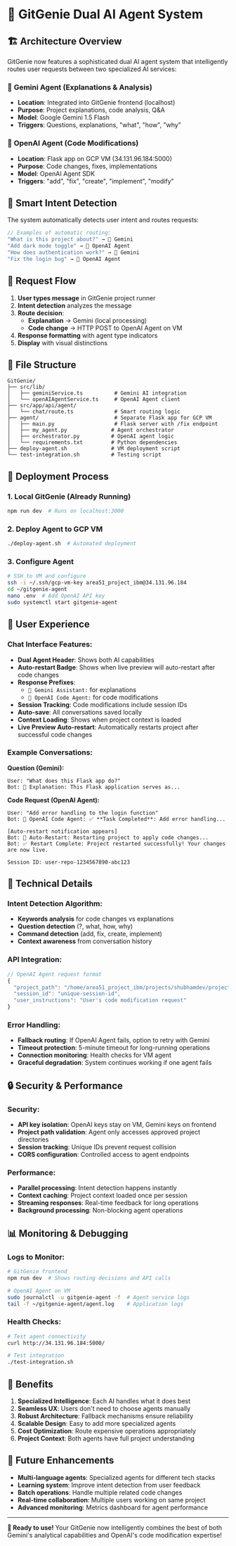 # 🤖 GitGenie Dual AI Agent System

## 🏗️ Architecture Overview

GitGenie now features a sophisticated dual AI agent system that intelligently routes user requests between two specialized AI services:

### 💎 **Gemini Agent** (Explanations & Analysis)
- **Location**: Integrated into GitGenie frontend (localhost)
- **Purpose**: Project explanations, code analysis, Q&A
- **Model**: Google Gemini 1.5 Flash
- **Triggers**: Questions, explanations, "what", "how", "why"

### 🤖 **OpenAI Agent** (Code Modifications)  
- **Location**: Flask app on GCP VM (34.131.96.184:5000)
- **Purpose**: Code changes, fixes, implementations
- **Model**: OpenAI Agent SDK
- **Triggers**: "add", "fix", "create", "implement", "modify"

## 🧠 Smart Intent Detection

The system automatically detects user intent and routes requests:

```typescript
// Examples of automatic routing:
"What is this project about?" → 💎 Gemini
"Add dark mode toggle" → 🤖 OpenAI Agent
"How does authentication work?" → 💎 Gemini  
"Fix the login bug" → 🤖 OpenAI Agent
```

## 🔄 Request Flow

1. **User types message** in GitGenie project runner
2. **Intent detection** analyzes the message
3. **Route decision**:
   - **Explanation** → Gemini (local processing)
   - **Code change** → HTTP POST to OpenAI Agent on VM
4. **Response formatting** with agent type indicators
5. **Display** with visual distinctions

## 📁 File Structure

```
GitGenie/
├── src/lib/
│   ├── geminiService.ts          # Gemini AI integration
│   └── openAIAgentService.ts     # OpenAI Agent client
├── src/app/api/agent/
│   └── chat/route.ts             # Smart routing logic
├── agent/                        # Separate Flask app for GCP VM
│   ├── main.py                   # Flask server with /fix endpoint
│   ├── my_agent.py              # Agent orchestrator
│   ├── orchestrator.py          # OpenAI agent logic
│   └── requirements.txt         # Python dependencies
├── deploy-agent.sh              # VM deployment script
└── test-integration.sh          # Testing script
```

## 🚀 Deployment Process

### 1. Local GitGenie (Already Running)
```bash
npm run dev  # Runs on localhost:3000
```

### 2. Deploy Agent to GCP VM
```bash
./deploy-agent.sh  # Automated deployment
```

### 3. Configure Agent
```bash
# SSH to VM and configure
ssh -i ~/.ssh/gcp-vm-key area51_project_ibm@34.131.96.184
cd ~/gitgenie-agent
nano .env  # Add OpenAI API key
sudo systemctl start gitgenie-agent
```

## 💬 User Experience

### Chat Interface Features:
- **Dual Agent Header**: Shows both AI capabilities
- **Auto-restart Badge**: Shows when live preview will auto-restart after code changes
- **Response Prefixes**: 
  - `💎 Gemini Assistant:` for explanations
  - `🤖 OpenAI Code Agent:` for code modifications
- **Session Tracking**: Code modifications include session IDs
- **Auto-save**: All conversations saved locally
- **Context Loading**: Shows when project context is loaded
- **Live Preview Auto-restart**: Automatically restarts project after successful code changes

### Example Conversations:

**Question (Gemini):**
```
User: "What does this Flask app do?"
Bot: 💎 Explanation: This Flask application serves as...
```

**Code Request (OpenAI Agent):**
```  
User: "Add error handling to the login function"
Bot: 🤖 OpenAI Code Agent: ✅ **Task Completed**: Add error handling...

[Auto-restart notification appears]
Bot: 🔄 Auto-Restart: Restarting project to apply code changes...
Bot: ✅ Restart Complete: Project restarted successfully! Your changes are now live.

Session ID: user-repo-1234567890-abc123
```

## 🔧 Technical Details

### Intent Detection Algorithm:
- **Keywords analysis** for code changes vs explanations
- **Question detection** (?, what, how, why)
- **Command detection** (add, fix, create, implement)
- **Context awareness** from conversation history

### API Integration:
```typescript
// OpenAI Agent request format
{
  "project_path": "/home/area51_project_ibm/projects/shubhamdev/project-name",
  "session_id": "unique-session-id", 
  "user_instructions": "User's code modification request"
}
```

### Error Handling:
- **Fallback routing**: If OpenAI Agent fails, option to retry with Gemini
- **Timeout protection**: 5-minute timeout for long-running operations
- **Connection monitoring**: Health checks for VM agent
- **Graceful degradation**: System continues working if one agent fails

## 🔒 Security & Performance

### Security:
- **API key isolation**: OpenAI keys stay on VM, Gemini keys on frontend
- **Project path validation**: Agent only accesses approved project directories
- **Session tracking**: Unique IDs prevent request collision
- **CORS configuration**: Controlled access to agent endpoints

### Performance:
- **Parallel processing**: Intent detection happens instantly
- **Context caching**: Project context loaded once per session
- **Streaming responses**: Real-time feedback for long operations
- **Background processing**: Non-blocking agent operations

## 📊 Monitoring & Debugging

### Logs to Monitor:
```bash
# GitGenie frontend
npm run dev  # Shows routing decisions and API calls

# OpenAI Agent on VM  
sudo journalctl -u gitgenie-agent -f  # Agent service logs
tail -f ~/gitgenie-agent/agent.log    # Application logs
```

### Health Checks:
```bash
# Test agent connectivity
curl http://34.131.96.184:5000/

# Test integration
./test-integration.sh
```

## 🎯 Benefits

1. **Specialized Intelligence**: Each AI handles what it does best
2. **Seamless UX**: Users don't need to choose agents manually  
3. **Robust Architecture**: Fallback mechanisms ensure reliability
4. **Scalable Design**: Easy to add more specialized agents
5. **Cost Optimization**: Route expensive operations appropriately
6. **Project Context**: Both agents have full project understanding

## 🔮 Future Enhancements

- **Multi-language agents**: Specialized agents for different tech stacks
- **Learning system**: Improve intent detection from user feedback
- **Batch operations**: Handle multiple related code changes
- **Real-time collaboration**: Multiple users working on same project
- **Advanced monitoring**: Metrics dashboard for agent performance

---

**🚀 Ready to use!** Your GitGenie now intelligently combines the best of both Gemini's analytical capabilities and OpenAI's code modification expertise!
